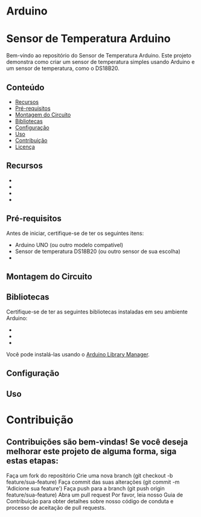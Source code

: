 # Arduino
# Sensor de Temperatura Arduino



Bem-vindo ao repositório do Sensor de Temperatura Arduino. Este projeto demonstra como criar um sensor de temperatura simples usando Arduino e um sensor de temperatura, como o DS18B20.



## Conteúdo

- [Recursos](#recursos)
- [Pré-requisitos](#pré-requisitos)
- [Montagem do Circuito](#montagem-do-circuito)
- [Bibliotecas](#bibliotecas)
- [Configuração](#configuração)
- [Uso](#uso)
- [Contribuição](#contribuição)
- [Licença](#licença)

## Recursos

- 
- 
- 
- 

## Pré-requisitos

Antes de iniciar, certifique-se de ter os seguintes itens:

- Arduino UNO (ou outro modelo compatível)
- Sensor de temperatura DS18B20 (ou outro sensor de sua escolha)
- 

## Montagem do Circuito



## Bibliotecas

Certifique-se de ter as seguintes bibliotecas instaladas em seu ambiente Arduino:

- 
- 
- 

Você pode instalá-las usando o [Arduino Library Manager](https://www.arduino.cc/en/guide/libraries).

## Configuração



## Uso


# Contribuição
## Contribuições são bem-vindas! Se você deseja melhorar este projeto de alguma forma, siga estas etapas:

Faça um fork do repositório
Crie uma nova branch (git checkout -b feature/sua-feature)
Faça commit das suas alterações (git commit -m 'Adicione sua feature')
Faça push para a branch (git push origin feature/sua-feature)
Abra um pull request
Por favor, leia nosso Guia de Contribuição para obter detalhes sobre nosso código de conduta e processo de aceitação de pull requests.